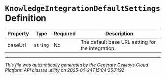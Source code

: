 # `KnowledgeIntegrationDefaultSettings` Definition

| Property | Type | Required | Description |
|----------|------|----------|-------------|
| baseUrl | `string` | No | The default base URL setting for the integration. |

---

*This file was automatically generated by the Generate Genesys Cloud Platform API classes utility on 2025-04-24T15:04:25.749Z*